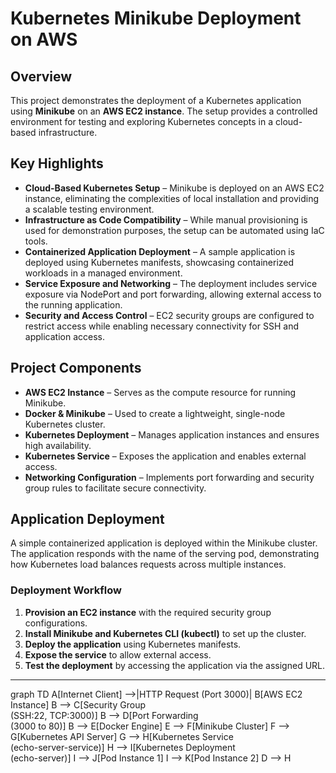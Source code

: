 # Kubernetes Minikube Deployment on AWS

## Overview
This project demonstrates the deployment of a Kubernetes application using **Minikube** on an **AWS EC2 instance**. The setup provides a controlled environment for testing and exploring Kubernetes concepts in a cloud-based infrastructure.

## Key Highlights
- **Cloud-Based Kubernetes Setup** – Minikube is deployed on an AWS EC2 instance, eliminating the complexities of local installation and providing a scalable testing environment.
- **Infrastructure as Code Compatibility** – While manual provisioning is used for demonstration purposes, the setup can be automated using IaC tools.
- **Containerized Application Deployment** – A sample application is deployed using Kubernetes manifests, showcasing containerized workloads in a managed environment.
- **Service Exposure and Networking** – The deployment includes service exposure via NodePort and port forwarding, allowing external access to the running application.
- **Security and Access Control** – EC2 security groups are configured to restrict access while enabling necessary connectivity for SSH and application access.

## Project Components
- **AWS EC2 Instance** – Serves as the compute resource for running Minikube.
- **Docker & Minikube** – Used to create a lightweight, single-node Kubernetes cluster.
- **Kubernetes Deployment** – Manages application instances and ensures high availability.
- **Kubernetes Service** – Exposes the application and enables external access.
- **Networking Configuration** – Implements port forwarding and security group rules to facilitate secure connectivity.

## Application Deployment
A simple containerized application is deployed within the Minikube cluster. The application responds with the name of the serving pod, demonstrating how Kubernetes load balances requests across multiple instances.

### Deployment Workflow
1. **Provision an EC2 instance** with the required security group configurations.
2. **Install Minikube and Kubernetes CLI (kubectl)** to set up the cluster.
3. **Deploy the application** using Kubernetes manifests.
4. **Expose the service** to allow external access.
5. **Test the deployment** by accessing the application via the assigned URL.

---

graph TD
    A[Internet Client] -->|HTTP Request (Port 3000)| B[AWS EC2 Instance]
    B --> C[Security Group<br/>(SSH:22, TCP:3000)]
    B --> D[Port Forwarding<br/>(3000 to 80)]
    B --> E[Docker Engine]
    E --> F[Minikube Cluster]
    F --> G[Kubernetes API Server]
    G --> H[Kubernetes Service<br/>(echo-server-service)]
    H --> I[Kubernetes Deployment<br/>(echo-server)]
    I --> J[Pod Instance 1]
    I --> K[Pod Instance 2]
    D --> H 